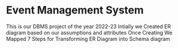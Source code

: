 # Event Management System

This is our DBMS project of the year 2022-23 
Intially we Created ER diagram based on our assumptions and attributes
Once Creating We Mapped 7 Steps for Transforming ER Diagram into Schema diagram
